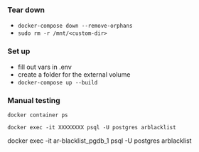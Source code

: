 ### Tear down

- `docker-compose down --remove-orphans`
- `sudo rm -r /mnt/<custom-dir>`

### Set up

- fill out vars in .env
- create a folder for the external volume
- `docker-compose up --build`

### Manual testing

`docker container ps`

`docker exec -it XXXXXXXX psql -U postgres arblacklist`

docker exec -it ar-blacklist_pgdb_1 psql -U postgres arblacklist
